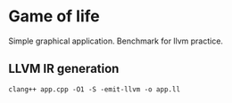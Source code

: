 # Game of life

Simple graphical application. Benchmark for llvm practice.


## LLVM IR generation
```
clang++ app.cpp -O1 -S -emit-llvm -o app.ll 
```